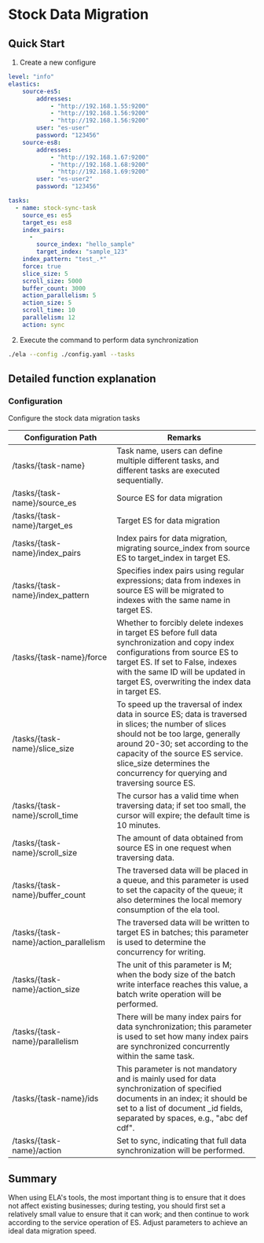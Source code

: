 # Stock Data Migration

## Quick Start

1. Create a new configure

```yaml
level: "info"
elastics:
    source-es5:
        addresses:
            - "http://192.168.1.55:9200"
            - "http://192.168.1.56:9200"
            - "http://192.168.1.56:9200"
        user: "es-user"
        password: "123456"
    source-es8:
        addresses:
            - "http://192.168.1.67:9200"
            - "http://192.168.1.68:9200"
            - "http://192.168.1.69:9200"
        user: "es-user2"
        password: "123456"

tasks:
  - name: stock-sync-task
    source_es: es5
    target_es: es8
    index_pairs:
      -
        source_index: "hello_sample"
        target_index: "sample_123"
    index_pattern: "test_.*"
    force: true
    slice_size: 5
    scroll_size: 5000
    buffer_count: 3000
    action_parallelism: 5
    action_size: 5
    scroll_time: 10
    parallelism: 12
    action: sync
```
2. Execute the command to perform data synchronization

```bash
./ela --config ./config.yaml --tasks
```

## Detailed function explanation
### Configuration

Configure the stock data migration tasks

| Configuration Path                    | Remarks                                                                                                              |
| ------------------------------------- | -------------------------------------------------------------------------------------------------------------------- |
| /tasks/{task-name}                    | Task name, users can define multiple different tasks, and different tasks are executed sequentially.                 |
| /tasks/{task-name}/source_es          | Source ES for data migration                                                                                         |
| /tasks/{task-name}/target_es          | Target ES for data migration                                                                                         |
| /tasks/{task-name}/index_pairs        | Index pairs for data migration, migrating source_index from source ES to target_index in target ES.                  |
| /tasks/{task-name}/index_pattern      | Specifies index pairs using regular expressions; data from indexes in source ES will be migrated to indexes with the same name in target ES. |
| /tasks/{task-name}/force              | Whether to forcibly delete indexes in target ES before full data synchronization and copy index configurations from source ES to target ES. If set to False, indexes with the same ID will be updated in target ES, overwriting the index data in target ES. |
| /tasks/{task-name}/slice_size         | To speed up the traversal of index data in source ES; data is traversed in slices; the number of slices should not be too large, generally around 20-30; set according to the capacity of the source ES service. slice_size determines the concurrency for querying and traversing source ES. |
| /tasks/{task-name}/scroll_time        | The cursor has a valid time when traversing data; if set too small, the cursor will expire; the default time is 10 minutes. |
| /tasks/{task-name}/scroll_size        | The amount of data obtained from source ES in one request when traversing data.                                       |
| /tasks/{task-name}/buffer_count       | The traversed data will be placed in a queue, and this parameter is used to set the capacity of the queue; it also determines the local memory consumption of the ela tool. |
| /tasks/{task-name}/action_parallelism | The traversed data will be written to target ES in batches; this parameter is used to determine the concurrency for writing. |
| /tasks/{task-name}/action_size        | The unit of this parameter is M; when the body size of the batch write interface reaches this value, a batch write operation will be performed. |
| /tasks/{task-name}/parallelism        | There will be many index pairs for data synchronization; this parameter is used to set how many index pairs are synchronized concurrently within the same task. |
| /tasks/{task-name}/ids                | This parameter is not mandatory and is mainly used for data synchronization of specified documents in an index; it should be set to a list of document _id fields, separated by spaces, e.g., "abc def cdf". |
| /tasks/{task-name}/action             | Set to sync, indicating that full data synchronization will be performed.                                             |


## Summary

When using ELA's tools, the most important thing is to ensure that it does not affect existing businesses; during testing, you should first set a relatively small value to ensure that it can work; and then continue to work according to the service operation of ES. Adjust parameters to achieve an ideal data migration speed.

